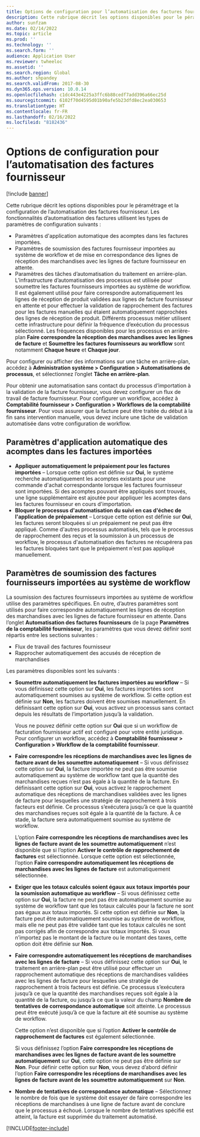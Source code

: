 ```yaml
---
title: Options de configuration pour l’automatisation des factures fournisseur (Version préliminaire)
description: Cette rubrique décrit les options disponibles pour le péramétrage et la configuration de l’automatisation des factures fournisseur.
author: sunfzam
ms.date: 02/14/2022
ms.topic: article
ms.prod: ''
ms.technology: ''
ms.search.form: ''
audience: Application User
ms.reviewer: twheeloc
ms.assetid: ''
ms.search.region: Global
ms.author: shpandey
ms.search.validFrom: 2017-08-30
ms.dyn365.ops.version: 10.0.14
ms.openlocfilehash: c1dc443e4225a3ffc6b88cedf7add396a66ec25d
ms.sourcegitcommit: 6102f70d4595d01b90afe5b23dfd8ec2ea030653
ms.translationtype: HT
ms.contentlocale: fr-FR
ms.lasthandoff: 02/16/2022
ms.locfileid: "8182436"
---
```

# <a name="setup-options-for-vendor-invoice-automation"></a>Options de configuration pour l’automatisation des factures fournisseur

[!include [banner](../includes/banner.md)]

Cette rubrique décrit les options disponibles pour le péramétrage et la configuration de l’automatisation des factures fournisseur. Les fonctionnalités d’automatisation des factures utilisent les types de paramètres de configuration suivants :

- Paramètres d'application automatique des acomptes dans les factures importées.
- Paramètres de soumission des factures fournisseur importées au système de workflow et de mise en correspondance des lignes de réception des marchandises avec les lignes de facture fournisseur en attente.
- Paramètres des tâches d’automatisation du traitement en arrière-plan. L’infrastructure d’automatisation des processus est utilisée pour soumettre les factures fournisseurs importées au système de workflow. Il est également utilisé pour faire correspondre automatiquement les lignes de réception de produit validées aux lignes de facture fournisseur en attente et pour effectuer la validation de rapprochement des factures pour les factures manuelles qui étaient automatiquement rapprochées des lignes de réception de produit. Différents processus métier utilisent cette infrastructure pour définir la fréquence d’exécution du processus sélectionné. Les fréquences disponibles pour les processus en arrière-plan **Faire correspondre la réception des marchandises avec les lignes de facture** et **Soumettre les factures fournisseurs au workflow** sont notamment **Chaque heure** et **Chaque jour**.

Pour configurer ou afficher des informations sur une tâche en arrière-plan, accédez à **Administration système \> Configuration \> Automatisations de processus**, et sélectionnez l’onglet **Tâche en arrière-plan**.

Pour obtenir une automatisation sans contact du processus d’importation à la validation de la facture fournisseur, vous devez configurer un flux de travail de facture fournisseur. Pour configurer un workflow, accédez à **Comptabilité fournisseur > Configuration > Workflows de la comptabilité fournisseur**. Pour vous assurer que la facture peut être traitée du début à la fin sans intervention manuelle, vous devez inclure une tâche de validation automatisée dans votre configuration de workflow.

## <a name="parameters-for-automatically-applying-prepayments-in-imported-invoices"></a>Paramètres d'application automatique des acomptes dans les factures importées

- **Appliquer automatiquement le prépaiement pour les factures importées** – Lorsque cette option est définie sur **Oui**, le système recherche automatiquement les acomptes existants pour une commande d'achat correspondante lorsque les factures fournisseur sont importées. Si des acomptes pouvant être appliqués sont trouvés, une ligne supplémentaire est ajoutée pour appliquer les acomptes dans les factures fournisseur en cours d'importation.
- **Bloquer le processus d'automatisation du suivi en cas d'échec de l'application de prépaiement** – Lorsque cette option est définie sur **Oui**, les factures seront bloquées si un prépaiement ne peut pas être appliqué. Comme d'autres processus automatisés, tels que le processus de rapprochement des reçus et la soumission à un processus de workflow, le processus d'automatisation des factures ne récupérera pas les factures bloquées tant que le prépaiement n'est pas appliqué manuellement. 

## <a name="parameters-for-submitting-imported-vendor-invoices-to-the-workflow-system"></a>Paramètres de soumission des factures fournisseurs importées au système de workflow

La soumission des factures fournisseurs importées au système de workflow utilise des paramètres spécifiques. En outre, d’autres paramètres sont utilisés pour faire correspondre automatiquement les lignes de réception des marchandises avec les lignes de facture fournisseur en attente. Dans l’onglet **Automatisation des factures fournisseurs** de la page **Paramètres de la comptabilité fournisseur**, les paramètres que vous devez définir sont répartis entre les sections suivantes :

- Flux de travail des factures fournisseur
- Rapprocher automatiquement des accusés de réception de marchandises

Les paramètres disponibles sont les suivants :

- **Soumettre automatiquement les factures importées au workflow** – Si vous définissez cette option sur **Oui**, les factures importées sont automatiquement soumises au système de workflow. Si cette option est définie sur **Non**, les factures doivent être soumises manuellement. En définissant cette option sur **Oui**, vous activez un processus sans contact depuis les résultats de l’importation jusqu’à la validation.

    Vous ne pouvez définir cette option sur **Oui** que si un workflow de facturation fournisseur actif est configuré pour votre entité juridique. Pour configurer un workflow, accédez à **Comptabilité fournisseur \> Configuration \> Workflow de la comptabilité fournisseur**.

- **Faire correspondre les réceptions de marchandises avec les lignes de facture avant de les soumettre automatiquement** – Si vous définissez cette option sur **Oui**, la facture importée ne peut pas être soumise automatiquement au système de workflow tant que la quantité des marchandises reçues n’est pas égale à la quantité de la facture. En définissant cette option sur **Oui**, vous activez le rapprochement automatique des réceptions de marchandises validées avec les lignes de facture pour lesquelles une stratégie de rapprochement à trois facteurs est définie. Ce processus s’exécutera jusqu’à ce que la quantité des marchandises reçues soit égale à la quantité de la facture. À ce stade, la facture sera automatiquement soumise au système de workflow.

    L’option **Faire correspondre les réceptions de marchandises avec les lignes de facture avant de les soumettre automatiquement** n’est disponible que si l’option **Activer le contrôle de rapprochement de factures** est sélectionnée. Lorsque cette option est sélectionnée, l’option **Faire correspondre automatiquement les réceptions de marchandises avec les lignes de facture** est automatiquement sélectionnée.

- **Exiger que les totaux calculés soient égaux aux totaux importés pour la soumission automatique au workflow** – Si vous définissez cette option sur **Oui**, la facture ne peut pas être automatiquement soumise au système de workflow tant que les totaux calculés pour la facture ne sont pas égaux aux totaux importés. Si cette option est définie sur **Non**, la facture peut être automatiquement soumise au système de workflow, mais elle ne peut pas être validée tant que les totaux calculés ne sont pas corrigés afin de correspondre aux totaux importés. Si vous n’importez pas le montant de la facture ou le montant des taxes, cette option doit être définie sur **Non**.
- **Faire correspondre automatiquement les réceptions de marchandises avec les lignes de facture** – Si vous définissez cette option sur **Oui**, le traitement en arrière-plan peut être utilisé pour effectuer un rapprochement automatique des réceptions de marchandises validées avec les lignes de facture pour lesquelles une stratégie de rapprochement à trois facteurs est définie. Ce processus s’exécutera jusqu’à ce que la quantité des marchandises reçues soit égale à la quantité de la facture, ou jusqu’à ce que la valeur du champ **Nombre de tentatives de correspondance automatique** soit atteinte. Le processus peut être exécuté jusqu’à ce que la facture ait été soumise au système de workflow.

    Cette option n’est disponible que si l’option **Activer le contrôle de rapprochement de factures** est également sélectionnée.

    Si vous définissez l’option **Faire correspondre les réceptions de marchandises avec les lignes de facture avant de les soumettre automatiquement** sur **Oui**, cette option ne peut pas être définie sur **Non**. Pour définir cette option sur **Non**, vous devez d’abord définir l’option **Faire correspondre les réceptions de marchandises avec les lignes de facture avant de les soumettre automatiquement** sur **Non**.

- **Nombre de tentatives de correspondance automatique** – Sélectionnez le nombre de fois que le système doit essayer de faire correspondre les réceptions de marchandises à une ligne de facture avant de conclure que le processus a échoué. Lorsque le nombre de tentatives spécifié est atteint, la facture est supprimée du traitement automatisé.



[!INCLUDE[footer-include](../../includes/footer-banner.md)]
